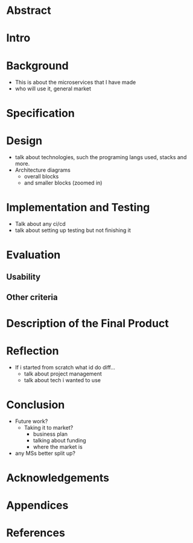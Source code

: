 # Abstract

# Intro

# Background

- This is about the microservices that I have made 
- who will use it, general market

# Specification

# Design

- talk about technologies, such the programing langs used, stacks and more.
- Architecture diagrams
  - overall blocks
  - and smaller blocks (zoomed in)

# Implementation and Testing

- Talk about any ci/cd
- talk about setting up testing but not finishing it

# Evaluation

## Usability

## Other criteria

# Description of the Final Product

# Reflection 
- If i started from scratch what id do diff...
  - talk about project management
  - talk about tech i wanted to use

# Conclusion
- Future work?
  - Taking it to market?
    - business plan
    - talking about funding
    - where the market is
- any MSs better split up?

# Acknowledgements

# Appendices

# References
